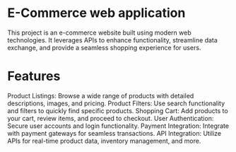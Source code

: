 # E-Commerce web application

This project is an e-commerce website built using modern web technologies.
It leverages APIs to enhance functionality, streamline data exchange, and provide a seamless shopping experience for users.

# Features
Product Listings: Browse a wide range of products with detailed descriptions, images, and pricing.
Product Filters: Use search functionality and filters to quickly find specific products.
Shopping Cart: Add products to your cart, review items, and proceed to checkout.
User Authentication: Secure user accounts and login functionality.
Payment Integration: Integrate with payment gateways for seamless transactions.
API Integration: Utilize APIs for real-time product data, inventory management, and more.

